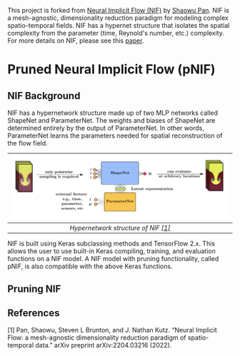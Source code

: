 This project is forked from [Neural Implicit Flow (NIF)](https://github.com/pswpswpsw/nif#neural-implicit-flow-nif-mesh-agnostic-dimensionality-reduction) by [Shaowu Pan](http://www.shaowupan.com/). NIF is a mesh-agnostic, dimensionality reduction paradigm for modeling complex spatio-temporal fields. NIF has a hypernet structure that isolates the spatial complexity from the parameter (time, Reynold's number, etc.) complexity. For more details on NIF, please see this [paper](https://arxiv.org/pdf/2204.03216.pdf).

# Pruned Neural Implicit Flow (pNIF)

## NIF Background

NIF has a hypernetwork structure made up of two MLP networks called ShapeNet and ParameterNet. The weights and biases of ShapeNet are determined entirely by the output of ParameterNet. In other words, ParameterNet learns the parameters needed for spatial reconstruction of the flow field. 

| ![nif_structure](figs/nif.jpg) | 
|:--:| 
| *Hypernetwork structure of NIF [[1]](#1)* |

NIF is built using Keras subclassing methods and TensorFlow 2.x. This allows the user to use built-in Keras compiling, training, and evaluation functions on a NIF model. A NIF model with pruning functionality, called pNIF, is also compatible with the above Keras functions. 

## Pruning NIF 

## References
<a id="1">[1]</a> 
Pan, Shaowu, Steven L Brunton, and J. Nathan Kutz. “Neural Implicit Flow: a mesh-agnostic dimensionality reduction paradigm of spatio-temporal data.” arXiv preprint arXiv:2204.03216 (2022).
